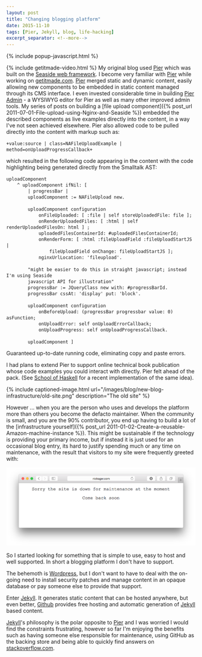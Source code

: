 ```yaml
---
layout: post
title: "Changing blogging platform"
date: 2015-11-10
tags: [Pier, Jekyll, blog, life-hacking]
excerpt_separator: <!--more-->
---
```

{% include popup-javascript.html %}

{% include getitmade-video.html %}
My original blog used [Pier](http://www.piercms.com) which was built on the [Seaside web framework](http://seaside.st). I become very familiar with [Pier](http://www.piercms.com) while working on <a href="#getitmade">getitmade.com</a>. [Pier](http://www.piercms.com) merged static and dynamic content, easily allowing new components to be embedded in static content managed through its CMS interface. I even invested considerable time in building [Pier Admin](https://vimeo.com/32749535) - a WYSIWYG editor for Pier as well as many other improved admin tools. My series of posts on building a [file upload component]({% post_url 2011-07-01-File-upload-using-Nginx-and-Seaside %}) embedded the described components as live examples directly into the content, in a way I've not seen achieved elsewhere. Pier also allowed code to be pulled directly into the content with markup such as:

```
+value:source | class=NAFileUploadExample | method=onUploadProgressCallback+
```
<!--more-->

which resulted in the following code appearing in the content with the code highlighting being generated directly from the Smalltalk AST:

```smalltalk
uploadComponent
	^ uploadComponent ifNil: [
		| progressBar |
		uploadComponent := NAFileUpload new.

		uploadComponent configuration
			onFileUploaded: [ :file | self storeUploadedFile: file ];
			onRenderUploadedFiles: [ :html | self renderUploadedFilesOn: html ] ;
			uploadedFilesContainerId: #uploadedFilesContainerId;
			onRenderForm: [ :html :fileUploadField :fileUploadStartJS |
				fileUploadField onChange: fileUploadStartJS ];
			nginxUrlLocation: 'fileupload'.

		"might be easier to do this in straight javascript; instead I'm using Seaside
		javascript API for illustration"
		progressBar := JQueryClass new with: #progressBarId.
		progressBar cssAt: 'display' put: 'block'.

		uploadComponent configuration
			onBeforeUpload: (progressBar progressbar value: 0) asFunction;
			onUploadError: self onUploadErrorCallback;
			onUploadProgress: self onUploadProgressCallback.

		uploadComponent ]
```

Guaranteed up-to-date running code, eliminating copy and paste errors.

I had plans to extend Pier to support online technical book publication whose code examples you could interact with directly. Pier felt ahead of the pack. (See [School of Haskell](http://www.schoolofhaskell.com) for a recent implementation of the same idea).

{% include captioned-image.html url="/images/blog/new-blog-infrastructure/old-site.png" description="The old site" %}

However ... when you are the person who uses and develops the platform more than others you become the defacto maintainer. When the community is small, and you are the 90% contributor, you end up having to build a lot of the [infrastructure yourself]({% post_url 2011-01-02-Create-a-reusable-Amazon-machine-instance %}). This might be sustainable if the technology is providing your primary income, but if instead it is just used for an occasional blog entry, its hard to justify spending much or any time on maintenance, with the result that visitors to my site were frequently greeted with:

![](/images/blog/new-blog-infrastructure/site-down.png)

So I started looking for something that is simple to use, easy to host and well supported. In short a blogging platform I don't have to support.

The behemoth is [Wordpress](http://wordpress.com), but I don't want to have to deal with the on-going need to install security patches and manage content in an opaque database or pay someone else to provide that support.

Enter [Jekyll](http://jekyllrb.com). It generates static content that can be hosted anywhere, but even better, [Github](https://help.github.com/articles/using-jekyll-as-a-static-site-generator-with-github-pages/) provides free hosting and automatic generation of [Jekyll](http://jekyllrb.com) based content.

[Jekyll](http://jekyllrb.com)'s philosophy is the polar opposite to [Pier](http://www.piercms.com) and I was worried I would find the constraints frustrating, however so far I'm enjoying the benefits such as having someone else responsible for maintenance, using GitHub as the backing store and being able to quickly find answers on [stackoverflow.com](http://stackoverflow.com).
